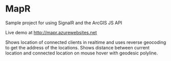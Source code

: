 MapR
====

Sample project for using SignalR and the ArcGIS JS API

Live demo at http://mapr.azurewebsites.net

Shows location of connected clients in realtime and uses reverse geocoding to get the address of the locations. Shows distance between current location and connected location on mouse hover with geodesic polyline.
